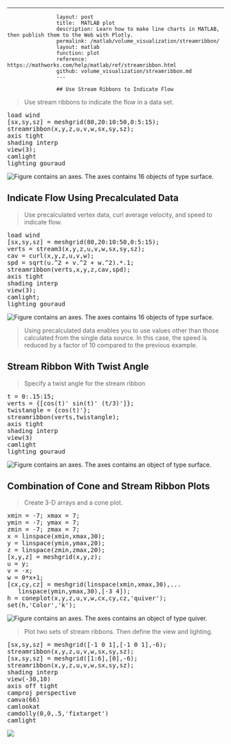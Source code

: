 ---
                    layout: post
                    title:  MATLAB plot
                    description: Learn how to make line charts in MATLAB, then publish them to the Web with Plotly.
                    permalink: /matlab/volume_visualization/streamribbon/
                    layout: matlab
                    function: plot
                    reference: https://mathworks.com/help/matlab/ref/streamribbon.html
                    github: volume_visualization/streamribbon.md
                    ---

                    ## Use Stream Ribbons to Indicate Flow 









> Use stream ribbons to indicate the flow in a data set.

<pre class="mcode">load wind
[sx,sy,sz] = meshgrid(80,20:10:50,0:5:15);
streamribbon(x,y,z,u,v,w,sx,sy,sz);
axis tight
shading interp
view(3);
camlight
lighting gouraud</pre>

![Figure contains an axes. The axes contains 16 objects of type surface.](https://mathworks.com/help/examples/graphics/win64/StreamRibbonsToIndicateFlowExample_01.png)

## Indicate Flow Using Precalculated Data 









> Use precalculated vertex data, curl average velocity, and speed to indicate flow. 

<pre class="mcode">load wind
[sx,sy,sz] = meshgrid(80,20:10:50,0:5:15);
verts = stream3(x,y,z,u,v,w,sx,sy,sz);
cav = curl(x,y,z,u,v,w);
spd = sqrt(u.^2 + v.^2 + w.^2).*.1;
streamribbon(verts,x,y,z,cav,spd);
axis tight
shading interp
view(3);
camlight; 
lighting gouraud</pre>

![Figure contains an axes. The axes contains 16 objects of type surface.](https://mathworks.com/help/examples/graphics/win64/StreamribbonUsingPrecalculatedDataExample_01.png)

> Using precalculated data enables you to use values other than those calculated from the single data source. In this case, the speed is reduced by a factor of 10 compared to the previous example.

## Stream Ribbon With Twist Angle 









> Specify a twist angle for the stream ribbon 

<pre class="mcode">t = 0:.15:15;
verts = {[cos(t)' sin(t)' (t/3)']};
twistangle = {cos(t)'};
streamribbon(verts,twistangle);
axis tight
shading interp
view(3)
camlight 
lighting gouraud</pre>

![Figure contains an axes. The axes contains an object of type surface.](https://mathworks.com/help/examples/graphics/win64/StreamRibbonWithTwistAngleExample_01.png)

## Combination of Cone and Stream Ribbon Plots 









> Create 3-D arrays and a cone plot.

<pre class="mcode">xmin = -7; xmax = 7;
ymin = -7; ymax = 7; 
zmin = -7; zmax = 7; 
x = linspace(xmin,xmax,30);
y = linspace(ymin,ymax,20);
z = linspace(zmin,zmax,20);
[x,y,z] = meshgrid(x,y,z);
u = y; 
v = -x; 
w = 0*x+1;
[cx,cy,cz] = meshgrid(linspace(xmin,xmax,30),...
   linspace(ymin,ymax,30),[-3 4]);
h = coneplot(x,y,z,u,v,w,cx,cy,cz,'quiver');
set(h,'Color','k');</pre>

![Figure contains an axes. The axes contains an object of type quiver.](https://mathworks.com/help/examples/graphics/win64/CombinationConeAndStreamRibbonExample_01.png)

> Plot two sets of stream ribbons. Then define the view and lighting.

<pre class="mcode">[sx,sy,sz] = meshgrid([-1 0 1],[-1 0 1],-6);
streamribbon(x,y,z,u,v,w,sx,sy,sz);
[sx,sy,sz] = meshgrid([1:6],[0],-6);
streamribbon(x,y,z,u,v,w,sx,sy,sz);
shading interp
view(-30,10) 
axis off tight
camproj perspective
camva(66)
camlookat 
camdolly(0,0,.5,'fixtarget')
camlight</pre>

![](https://mathworks.com/help/examples/graphics/win64/CombinationConeAndStreamRibbonExample_02.png)

